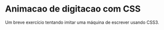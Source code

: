 # Animacao de digitacao com CSS
 Um breve exercício tentando imitar uma máquina de escrever usando CSS3.
